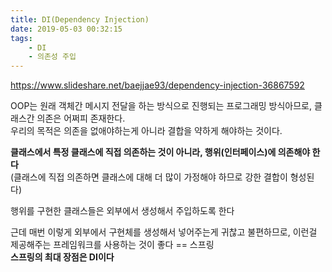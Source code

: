 ```yaml
---
title: DI(Dependency Injection)
date: 2019-05-03 00:32:15
tags:
    - DI
    - 의존성 주입
---
```


<https://www.slideshare.net/baejjae93/dependency-injection-36867592>  

OOP는 원래 객체간 메시지 전달을 하는 방식으로 진행되는 프로그래밍 방식아므로, 클래스간 의존은 어쩌피 존재한다.  
우리의 목적은 의존을 없애야하는게 아니라 결합을 약하게 해야하는 것이다.  

**클래스에서 특정 클래스에 직접 의존하는 것이 아니라, 행위(인터페이스)에 의존해야 한다**  
(클래스에 직접 의존하면 클래스에 대해 더 많이 가정해야 하므로 강한 결합이 형성된다)  

행위를 구현한 클래스들은 외부에서 생성해서 주입하도록 한다  

근데 매번 이렇게 외부에서 구현체를 생성해서 넣어주는게 귀찮고 불편하므로, 이런걸 제공해주는 프레임워크를 사용하는 것이 좋다 == 스프링  
**스프링의 최대 장점은 DI이다**  

<!-- more -->